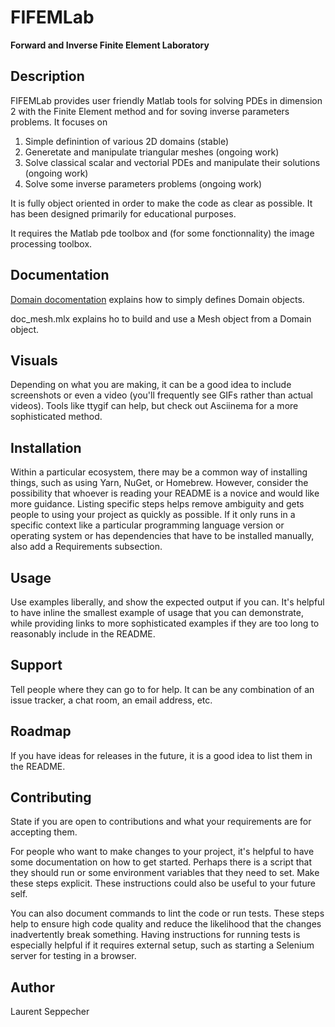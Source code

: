 # FIFEMLab

**Forward and Inverse Finite Element Laboratory**

## Description
FIFEMLab provides user friendly Matlab tools for solving PDEs in dimension 2 with the Finite Element method and for soving inverse parameters problems. It focuses on 

1. Simple definintion of various 2D domains (stable)
2. Generetate and manipulate triangular meshes (ongoing work)
3. Solve classical scalar and vectorial PDEs and manipulate their solutions (ongoing work)
4. Solve some inverse parameters problems (ongoing work)

It is fully object oriented in order to make the code as clear as possible. It has been designed primarily for educational purposes.

It requires the Matlab pde toolbox and (for some fonctionnality) the image processing toolbox. 

## Documentation

[Domain docomentation](https://github.com/seppecher/FIFEMLab/blob/main/documentation/doc_domain.md) explains how to simply defines Domain objects.

doc_mesh.mlx explains ho to build and use a Mesh object from a Domain object.


## Visuals
Depending on what you are making, it can be a good idea to include screenshots or even a video (you'll frequently see GIFs rather than actual videos). Tools like ttygif can help, but check out Asciinema for a more sophisticated method.

## Installation
Within a particular ecosystem, there may be a common way of installing things, such as using Yarn, NuGet, or Homebrew. However, consider the possibility that whoever is reading your README is a novice and would like more guidance. Listing specific steps helps remove ambiguity and gets people to using your project as quickly as possible. If it only runs in a specific context like a particular programming language version or operating system or has dependencies that have to be installed manually, also add a Requirements subsection.

## Usage
Use examples liberally, and show the expected output if you can. It's helpful to have inline the smallest example of usage that you can demonstrate, while providing links to more sophisticated examples if they are too long to reasonably include in the README.

## Support
Tell people where they can go to for help. It can be any combination of an issue tracker, a chat room, an email address, etc.

## Roadmap
If you have ideas for releases in the future, it is a good idea to list them in the README.

## Contributing
State if you are open to contributions and what your requirements are for accepting them.

For people who want to make changes to your project, it's helpful to have some documentation on how to get started. Perhaps there is a script that they should run or some environment variables that they need to set. Make these steps explicit. These instructions could also be useful to your future self.

You can also document commands to lint the code or run tests. These steps help to ensure high code quality and reduce the likelihood that the changes inadvertently break something. Having instructions for running tests is especially helpful if it requires external setup, such as starting a Selenium server for testing in a browser.

## Author
Laurent Seppecher 

